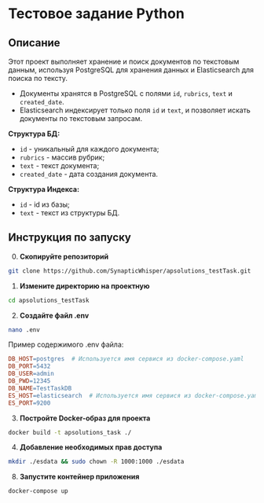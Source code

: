 # Тестовое задание Python

## Описание

Этот проект выполняет хранение и поиск документов по текстовым данным, используя PostgreSQL для хранения данных и Elasticsearch для поиска по тексту.

- Документы хранятся в PostgreSQL с полями `id`, `rubrics`, `text` и `created_date`.
- Elasticsearch индексирует только поля `id` и `text`, и позволяет искать документы по текстовым запросам.

**Структура БД:**

- `id` - уникальный для каждого документа;
- `rubrics` - массив рубрик;
- `text` - текст документа;
- `created_date` - дата создания документа.

**Структура Индекса:**

- `id` - id из базы;
- `text` - текст из структуры БД.

## Инструкция по запуску

0. **Скопируйте репозиторий**

```bash
git clone https://github.com/SynapticWhisper/apsolutions_testTask.git
```

1. **Измените директорию на проектную**

```bash
cd apsolutions_testTask
```

2. **Создайте файл .env**

```bash
nano .env
```

Пример содержимого .env файла:

```makefile
DB_HOST=postgres  # Используется имя сервися из docker-compose.yaml
DB_PORT=5432
DB_USER=admin
DB_PWD=12345
DB_NAME=TestTaskDB
ES_HOST=elasticsearch  # Используется имя сервися из docker-compose.yaml
ES_PORT=9200
```

3. **Постройте Docker-образ для проекта**

```bash
docker build -t apsolutions_task ./
```

4. **Добавление необходимых прав доступа**

```bash
mkdir ./esdata && sudo chown -R 1000:1000 ./esdata
```

8. **Запустите контейнер приложения**

```bash
docker-compose up
```